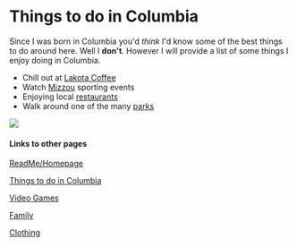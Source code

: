 # Things to do in Columbia

Since I was born in Columbia you'd *think* I'd know some of the best things to do around here. Well I **don't**. However I will provide a list of some things I enjoy doing in Columbia.

- Chill out at [Lakota Coffee](https://www.lakotacoffee.com)
- Watch [Mizzou](https://mutigers.com/feature/MizzouTickets) sporting events
- Enjoying local [restaurants](https://www.tripadvisor.com/Restaurants-g44257-Columbia_Missouri.html) 
- Walk around one of the many [parks](https://www.como.gov/parksandrec/)

![](https://user-images.githubusercontent.com/54389183/101971123-91da6480-3bf4-11eb-8cf4-e40ba16cd4cb.jpeg)

#### Links to other pages
[ReadMe/Homepage](README.MD) 

[Things to do in Columbia](ThingstodoinColumbia.md)

[Video Games](VideoGames.md)

[Family](Family.md)

[Clothing](Clothing.md)
